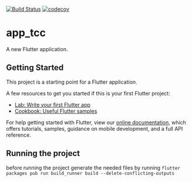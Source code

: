 [![Build Status](https://app.bitrise.io/app/af055480b1772c61/status.svg?token=0lViALISROA6JsYT_Wa57g&branch=master)](https://app.bitrise.io/app/af055480b1772c61) [![codecov](https://codecov.io/gh/adsonpleal/TCC/branch/master/graph/badge.svg?token=Qa8Ei1CWbW)](https://codecov.io/gh/adsonpleal/TCC)

# app_tcc

A new Flutter application.

## Getting Started

This project is a starting point for a Flutter application.

A few resources to get you started if this is your first Flutter project:

- [Lab: Write your first Flutter app](https://flutter.io/docs/get-started/codelab)
- [Cookbook: Useful Flutter samples](https://flutter.io/docs/cookbook)

For help getting started with Flutter, view our 
[online documentation](https://flutter.io/docs), which offers tutorials, 
samples, guidance on mobile development, and a full API reference.


## Running the project

before running the project generate the needed files by running
`flutter packages pub run build_runner build --delete-conflicting-outputs`